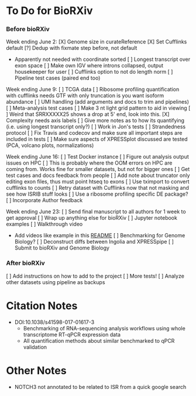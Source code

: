 # To Do for BioRXiv
<!--- Finished
Bio insight section
Export single summary images
  - Fix so it doesn't keep subplots as it goes
-->

### Before bioRXiv
Week ending June 2:
[X] Genome size in curateReference
[X] Set Cufflinks default
[?] Dedup with fixmate step before, not default
  - Apparently not needed with coordinate sorted
[ ] Longest transcript over exon space
[ ] Make own IGV where introns collapsed, output housekeeper for user
[ ] Cufflinks option to not do length norm
[ ] Pipeline test cases (paired end too)

Week ending June 9:
[ ] TCGA data
[ ] Ribosome profiling quantification with cufflinks needs GTF with only truncation is you want isoform abundance
[ ] UMI handling (add arguments and docs to trim and pipelines)
[ ] Meta-analysis test cases
  [ ] Make 3 nt light grid pattern to aid in viewing
  [ ] Weird that SRRXXXXX25 shows a drop at 5' end, look into this.
  [X] Complexity needs axis labels
  [ ] Give more notes as to how its quantifying (i.e. using longest transcript only?)
[ ] Work in Jon's tests
[ ] Strandedness protocol
[ ] Fix Travis and codecov and make sure all important steps are included in tests
[ ] Make sure aspects of XPRESSplot discussed are tested (PCA, volcano plots, normalizations)

Week ending June 16:
[ ] Test Docker instance
[ ] Figure out analysis output issues on HPC
  [ ] This is probably where the OOM errors on HPC are coming from. Works fine for smaller datasets, but not for bigger ones
[ ] Get test cases and docs feedback from people
[ ] Add note about truncator only editing exon files, thus must point htseq to exons
[ ] Use tximport to convert cufflinks to counts
[ ] Retry dataset with Cufflinks now that not masking and see how ISRIB stuff looks
[ ] Use a ribosome profiling specific DE package?
[ ] Incorporate Author feedback

Week ending June 23:
[ ] Send final manuscript to all authors for 1 week to get approval
[ ] Wrap up anything else for bioRXiv
[ ] Jupyter notebook examples
[ ] Walkthrough video
  - Add videos like example in this [README](https://github.com/manubot/manubot)
[ ] Benchmarking for Genome Biology?
[ ] Deconstruct diffs between Ingolia and XPRESSpipe
[ ] Submit to bioRXiv and Genome Biology

### After bioRXiv
[ ] Add instructions on how to add to the project
[ ] More tests!
[ ] Analyze other datasets using pipeline as backups


# Citation Notes
- DOI:10.1038/s41598-017-01617-3
  - Benchmarking of RNA-sequencing analysis workflows using whole transcriptome RT-qPCR expression data
  - All quantification methods about similar benchmarked to qPCR validation

# Other Notes
- NOTCH3 not annotated to be related to ISR from a quick google search
